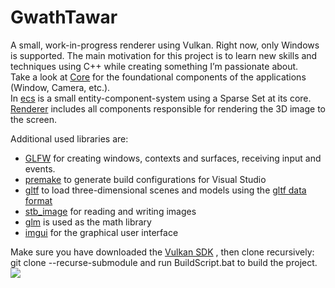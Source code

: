# GwathTawar
A small, work-in-progress renderer using Vulkan. Right now, only Windows is supported.
The main motivation for this project is to learn new skills and techniques using C++ while creating something I’m passionate about. </br>
Take a look at [Core](https://github.com/schuetzda/GwathTawar/tree/main/GwaCore/src/Core) for the foundational components of the applications (Window, Camera, etc.). </br>
In [ecs](https://github.com/schuetzda/GwathTawar/tree/main/GwaCore/src/ecs) is a small entity-component-system using a Sparse Set at its core. </br>
[Renderer](https://github.com/schuetzda/GwathTawar/tree/main/GwaCore/src/renderer) includes all components responsible for rendering the 3D image to the screen. </br>

Additional used libraries are:
- [GLFW](https://github.com/glfw/glfw) for creating windows, contexts and surfaces, receiving input and events.
- [premake](https://premake.github.io/) to generate build configurations for Visual Studio
- [gltf](https://github.com/jkuhlmann/cgltf) to load three-dimensional scenes and models using the [gltf data format](https://www.khronos.org/gltf/)
- [stb_image](https://github.com/nothings/stb) for reading and writing images
- [glm](https://github.com/g-truc/glm) is used as the math library
- [imgui](https://github.com/ocornut/imgui) for the graphical user interface

Make sure you have downloaded the [Vulkan SDK](https://www.lunarg.com/vulkan-sdk/) , then clone recursively: git clone --recurse-submodule
and run BuildScript.bat to build the project.
![](https://github.com/schuetzda/GwathTawar/blob/main/screenshots/Screenshot%202025-03-26%20144801.png)
